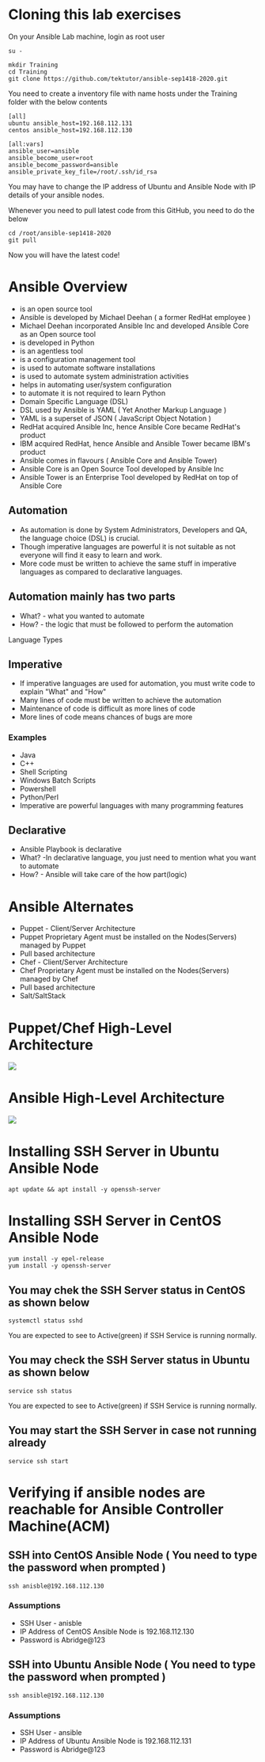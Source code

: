 
# Cloning this lab exercises 

On your Ansible Lab machine, login as root user

    su -
    
    mkdir Training
    cd Training
    git clone https://github.com/tektutor/ansible-sep1418-2020.git

You need to create a inventory file with name hosts under the Training folder with the below contents

    [all]
    ubuntu ansible_host=192.168.112.131
    centos ansible_host=192.168.112.130

    [all:vars]
    ansible_user=ansible
    ansible_become_user=root
    ansible_become_password=ansible
    ansible_private_key_file=/root/.ssh/id_rsa

You may have to change the IP address of Ubuntu and Ansible Node with IP details of your ansible nodes.

Whenever you need to pull latest code from this GitHub, you need to do the below

    cd /root/ansible-sep1418-2020
    git pull
    
Now you will have the latest code!

# Ansible Overview
* is an open source tool
* Ansible is developed by Michael Deehan ( a former RedHat employee )
* Michael Deehan incorporated Ansible Inc and developed Ansible Core as an Open source tool
* is developed in Python
* is an agentless tool
* is a configuration management tool
* is used to automate software installations
* is used to automate system administration activities
* helps in automating user/system configuration
* to automate it is not required to learn Python
* Domain Specific Language (DSL)
* DSL used by Ansible is YAML ( Yet Another Markup Language )
* YAML is a superset of JSON ( JavaScript Object Notation )
* RedHat acquired Ansible Inc, hence Ansible Core became RedHat's product
* IBM acquired RedHat, hence Ansible and Ansible Tower became IBM's product
* Ansible comes in flavours ( Ansible Core and Ansible Tower)
* Ansible Core is an Open Source Tool developed by Ansible Inc
* Ansible Tower is an Enterprise Tool developed by RedHat on top of Ansible Core

## Automation
* As automation is done by System Administrators, Developers and QA, the language choice (DSL) is crucial.
* Though imperative languages are powerful it is not suitable as not everyone will find it easy to learn and work.
* More code must be written to achieve the same stuff in imperative languages as compared to declarative languages.

## Automation mainly has two parts
<ul>
  <li>What? - what you wanted to automate</li>
  <li>How? - the logic that must be followed to perform the automation</li>
</ul

# Language Types
## Imperative
* If imperative languages are used for automation, you must write code to explain "What" and "How"
* Many lines of code must be written to achieve the automation
* Maintenance of code is difficult as more lines of code 
* More lines of code means chances of bugs are more

### Examples
<ul>
  <li>Java</li>
  <li>C++</li>
  <li>Shell Scripting</li>
  <li>Windows Batch Scripts</li>
  <li>Powershell</li>
  <li>Python/Perl</li>
  <li>Imperative are powerful languages with many programming features</li>
</ul>

## Declarative
<ul>
  <li>Ansible Playbook is declarative</li>
  <li>What? -In declarative language, you just need to mention what you want to automate</li>
  <li>How? - Ansible will take care of the how part(logic)</li>
</ul>

# Ansible Alternates
<ul>
  <li>Puppet - Client/Server Architecture</li>
  <li>Puppet Proprietary Agent must be installed on the Nodes(Servers) managed by Puppet</li>
  <li>Pull based architecture</li>
  <li>Chef - Client/Server Architecture</li>
  <li>Chef Proprietary Agent must be installed on the Nodes(Servers) managed by Chef</li>
  <li>Pull based architecture</li>
  <li>Salt/SaltStack</li>
</ul>

# Puppet/Chef High-Level Architecture
<img src=https://github.com/tektutor/ansible-sep1418-2020/blob/master/PuppetChefArchitecture.png />


# Ansible High-Level Architecture
<img src=https://github.com/tektutor/ansible-sep1418-2020/blob/master/Ansible%20Architecture.png />

# Installing SSH Server in Ubuntu Ansible Node
    apt update && apt install -y openssh-server
    
# Installing SSH Server in CentOS Ansible Node
    yum install -y epel-release
    yum install -y openssh-server

## You may chek the SSH Server status in CentOS as shown below
    systemctl status sshd
You are expected to see to Active(green) if SSH Service is running normally.

## You may check the SSH Server status in Ubuntu as shown below
    service ssh status
You are expected to see to Active(green) if SSH Service is running normally.

## You may start the SSH Server in case not running already
    service ssh start

# Verifying if ansible nodes are reachable for Ansible Controller Machine(ACM)
## SSH into CentOS Ansible Node ( You need to type the password when prompted )
    ssh anisble@192.168.112.130

### Assumptions
* SSH User - anisble
* IP Address of CentOS Ansible Node is 192.168.112.130
* Password is Abridge@123

## SSH into Ubuntu Ansible Node ( You need to type the password when prompted )
    ssh ansible@192.168.112.130

### Assumptions
* SSH User - ansible
* IP Address of Ubuntu Ansible Node is 192.168.112.131
* Password is Abridge@123
